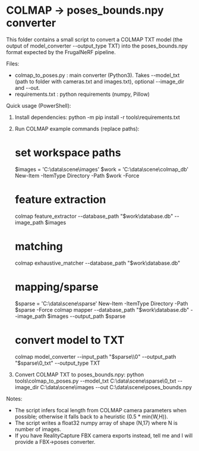 # COLMAP -> poses_bounds.npy converter

This folder contains a small script to convert a COLMAP TXT model (the output
of model_converter --output_type TXT) into the poses_bounds.npy format
expected by the FrugalNeRF pipeline.

Files:

- colmap_to_poses.py : main converter (Python3). Takes --model_txt (path to folder with cameras.txt and images.txt), optional --image_dir and --out.
- requirements.txt : python requirements (numpy, Pillow)

Quick usage (PowerShell):

1. Install dependencies:
   python -m pip install -r tools\requirements.txt

2. Run COLMAP example commands (replace paths):

   # set workspace paths

   $images = 'C:\\data\\scene\\images'
   $work = 'C:\\data\\scene\\colmap_db'
   New-Item -ItemType Directory -Path $work -Force

   # feature extraction

   colmap feature_extractor --database_path "$work\\database.db" --image_path $images

   # matching

   colmap exhaustive_matcher --database_path "$work\\database.db"

   # mapping/sparse

   $sparse = 'C:\\data\\scene\\sparse'
   New-Item -ItemType Directory -Path $sparse -Force
   colmap mapper --database_path "$work\\database.db" --image_path $images --output_path $sparse

   # convert model to TXT

   colmap model_converter --input_path "$sparse\\0" --output_path "$sparse\\0_txt" --output_type TXT

3. Convert COLMAP TXT to poses_bounds.npy:
   python tools\colmap_to_poses.py --model_txt C:\\data\\scene\\sparse\\0_txt --image_dir C:\\data\\scene\\images --out C:\\data\\scene\\poses_bounds.npy

Notes:

- The script infers focal length from COLMAP camera parameters when possible; otherwise it falls back to a heuristic (0.5 \* min(W,H)).
- The script writes a float32 numpy array of shape (N,17) where N is number of images.
- If you have RealityCapture FBX camera exports instead, tell me and I will provide a FBX->poses converter.
